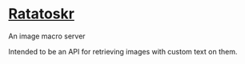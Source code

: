 # [Ratatoskr](https://en.wikipedia.org/wiki/Ratatoskr)

An image macro server

Intended to be an API for retrieving images with custom text on them.
